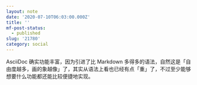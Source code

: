 ```yaml
---
layout: note
date: '2020-07-10T06:03:00.000Z'
title: ''
mf-post-status:
  - published
slug: '21780'
category: social
---
```

AsciiDoc 确实功能丰富，因为引进了比 Markdown 多得多的语法，自然这是「自由度越多，画的象越像」了，其实从语法上看也已经有点「重」了，不过至少能够想要什么功能都还能比较便捷地实现。
